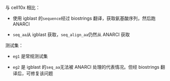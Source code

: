 与 cell10x 相比：

- 使用 igblast 的`sequence`经过 biostrings 翻译，获取氨基酸序列，然后跑 ANARCI

- `seq_aa`从 igblast 获取，`seq_align_aa`仍然从 ANARCI 获取

测试集：

- `eg1` 是常规测试集

- `eg2` 是 igblast 的`seq_aa`无法被 ANARCI 处理的代表情况。但经 biostrings 翻译后，可修复该问题
